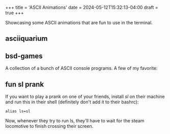 +++
title = 'ASCII Animations'
date = 2024-05-12T15:32:13-04:00
draft = true
+++

Showcasing some ASCII animations that are fun to use in the terminal.
## asciiquarium

## bsd-games
A collection of a bunch of ASCII console programs. A few of my favorite:

## fun sl prank
If you want to play a prank on one of your friends, install *sl* on their machine and run this in their shell (definitely don't add it to their bashrc):

```
alias ls=sl
```

Now, whenever they try to run ls, they'll have to wait for the steam locomotive to finish crossing their screen.